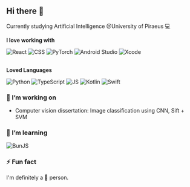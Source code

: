 ## Hi there 👋

Currently studying Artificial Intelligence @University of Piraeus 💻

**I love working with**

<div display="flex">
  <img src="https://img.shields.io/badge/react-%2320232a.svg?style=for-the-badge&logo=react&logoColor=%2361DAFB" alt="React"/>
  <img src="https://img.shields.io/badge/css3-%231572B6.svg?style=for-the-badge&logo=css3&logoColor=white" alt="CSS"/>
  <img src="https://img.shields.io/badge/PyTorch-EE4C2C?style=for-the-badge&logo=pytorch&logoColor=white" alt="PyTorch"/>
  <img src="https://img.shields.io/badge/Android_Studio-3DDC84?style=for-the-badge&logo=android-studio&logoColor=white" alt="Android Studio"/>
  <img src="https://img.shields.io/badge/Xcode-007ACC?style=for-the-badge&logo=Xcode&logoColor=white" alt="Xcode"/>
</div>  
<br>

**Loved Languages**  


<div display="flex">
  <img src="https://img.shields.io/badge/Python-FFD43B?style=for-the-badge&logo=python&logoColor=blue" alt="Python"/>
  <img src="https://img.shields.io/badge/typescript-%23007ACC.svg?style=for-the-badge&logo=typescript&logoColor=white" alt="TypeScript"/>
  <img src="https://img.shields.io/badge/JavaScript-323330?style=for-the-badge&logo=javascript&logoColor=F7DF1E" alt="JS"/>
  <img src="https://img.shields.io/badge/Kotlin-0095D5?&style=for-the-badge&logo=kotlin&logoColor=white" alt="Kotlin"/>
  <img src="https://img.shields.io/badge/Swift-FA7343?style=for-the-badge&logo=swift&logoColor=white" alt="Swift"/>
</div>

### 🔭 I’m working on

- Computer vision dissertation: Image classification using CNN, Sift + SVM 
### 🌱 I’m learning

<div display="flex">
  <img src="https://img.shields.io/badge/Bun-%23000000.svg?style=for-the-badge&logo=bun&logoColor=white" alt="BunJS"/>
</div>

### ⚡ Fun fact

I'm definitely a 🐶 person.
